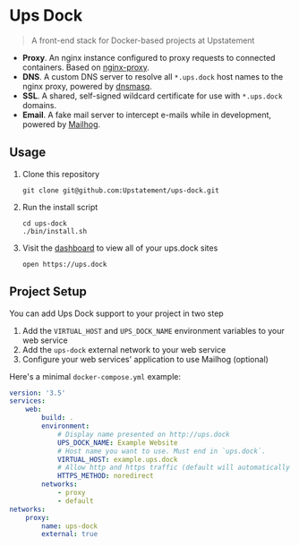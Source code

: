 # Ups Dock

> A front-end stack for Docker-based projects at Upstatement

- **Proxy**. An nginx instance configured to proxy requests to connected containers. Based on [nginx-proxy](https://github.com/jwilder/nginx-proxy).
- **DNS**. A custom DNS server to resolve all `*.ups.dock` host names to the nginx proxy, powered by [dnsmasq](https://github.com/andyshinn/docker-dnsmasq).
- **SSL**. A shared, self-signed wildcard certificate for use with `*.ups.dock` domains.
- **Email**. A fake mail server to intercept e-mails while in development, powered by [Mailhog](https://github.com/mailhog/MailHog).

## Usage

1. Clone this repository

    ```
    git clone git@github.com:Upstatement/ups-dock.git
    ```

2. Run the install script

    ```
    cd ups-dock
    ./bin/install.sh
    ```

3. Visit the [dashboard](https://ups.dock) to view all of your ups.dock sites

    ```
    open https://ups.dock
    ```

## Project Setup

You can add Ups Dock support to your project in two step

1. Add the `VIRTUAL_HOST` and `UPS_DOCK_NAME` environment variables to your web service
2. Add the `ups-dock` external network to your web service
3. Configure your web services' application to use Mailhog (optional)

Here's a minimal `docker-compose.yml` example:

```yaml
version: '3.5'
services:
    web:
        build: .
        environment:
            # Display name presented on http://ups.dock
            UPS_DOCK_NAME: Example Website
            # Host name you want to use. Must end in `ups.dock`.
            VIRTUAL_HOST: example.ups.dock
            # Allow http and https traffic (default will automatically redirect http -> https)
            HTTPS_METHOD: noredirect
        networks:
            - proxy
            - default
networks:
    proxy:
        name: ups-dock
        external: true
```

